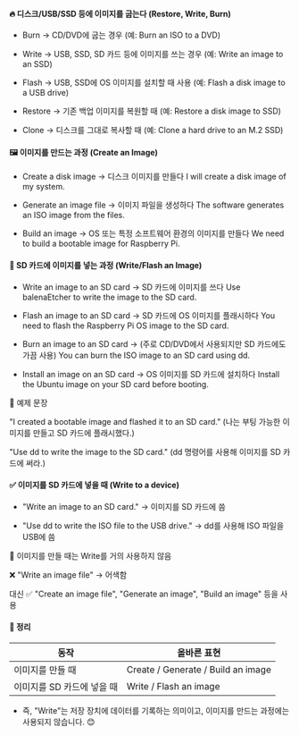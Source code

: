 #### 🔥 디스크/USB/SSD 등에 이미지를 굽는다 (Restore, Write, Burn)

- Burn → CD/DVD에 굽는 경우 (예: Burn an ISO to a DVD)
  
- Write → USB, SSD, SD 카드 등에 이미지를 쓰는 경우 (예: Write an image to an SSD)
  
- Flash → USB, SSD에 OS 이미지를 설치할 때 사용 (예: Flash a disk image to a USB drive)
  
- Restore → 기존 백업 이미지를 복원할 때 (예: Restore a disk image to SSD)
  
- Clone → 디스크를 그대로 복사할 때 (예: Clone a hard drive to an M.2 SSD)


#### 🖼 이미지를 만드는 과정 (Create an Image)

- Create a disk image → 디스크 이미지를 만들다
I will create a disk image of my system.

- Generate an image file → 이미지 파일을 생성하다
The software generates an ISO image from the files.

- Build an image → OS 또는 특정 소프트웨어 환경의 이미지를 만들다
We need to build a bootable image for Raspberry Pi.

#### 💾 SD 카드에 이미지를 넣는 과정 (Write/Flash an Image)

- Write an image to an SD card → SD 카드에 이미지를 쓰다
Use balenaEtcher to write the image to the SD card.

- Flash an image to an SD card → SD 카드에 OS 이미지를 플래시하다
You need to flash the Raspberry Pi OS image to the SD card.

- Burn an image to an SD card → (주로 CD/DVD에서 사용되지만 SD 카드에도 가끔 사용)
You can burn the ISO image to an SD card using dd.

- Install an image on an SD card → OS 이미지를 SD 카드에 설치하다
Install the Ubuntu image on your SD card before booting.

📌 예제 문장

"I created a bootable image and flashed it to an SD card."
(나는 부팅 가능한 이미지를 만들고 SD 카드에 플래시했다.)

"Use dd to write the image to the SD card."
(dd 명령어를 사용해 이미지를 SD 카드에 써라.)

#### ✅ 이미지를 SD 카드에 넣을 때 (Write to a device)

- "Write an image to an SD card." → 이미지를 SD 카드에 씀

- "Use dd to write the ISO file to the USB drive." → dd를 사용해 ISO 파일을 USB에 씀

🚫 이미지를 만들 때는 Write를 거의 사용하지 않음

❌ "Write an image file" → 어색함

대신 ✅ "Create an image file", "Generate an image", "Build an image" 등을 사용

#### 📌 정리  

| 동작 | 올바른 표현 |  
|------|--------------------------|  
| 이미지를 만들 때 | Create / Generate / Build an image |  
| 이미지를 SD 카드에 넣을 때 | Write / Flash an image |  


- 즉, "Write"는 저장 장치에 데이터를 기록하는 의미이고, 이미지를 만드는 과정에는 사용되지 않습니다. 😊

